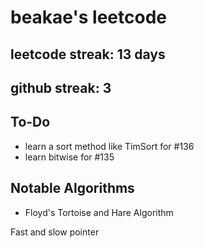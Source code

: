 # beakae's leetcode

## leetcode streak: 13 days

## github streak: 3

## To-Do

- learn a sort method like TimSort for #136
- learn bitwise for #135

## Notable Algorithms

-  Floyd's Tortoise and Hare Algorithm

Fast and slow pointer
